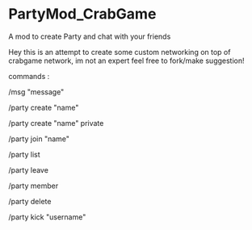 # PartyMod_CrabGame
A mod to create Party and chat with your friends 

Hey this is an attempt to create some custom networking on top of crabgame network, im not an expert feel free to fork/make suggestion!

commands :

/msg "message"

/party create "name"

/party create "name" private

/party join "name"

/party list

/party leave

/party member

/party delete

/party kick "username"
